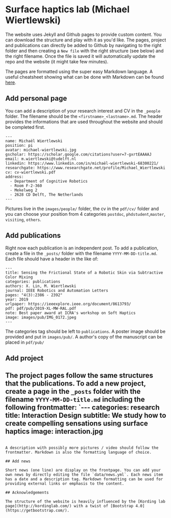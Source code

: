 # Surface haptics lab (Michael Wiertlewski)

The website uses Jekyll and Github pages to provide custom content. You can download the structure and play with it as you'd like.
The pages, project and publications can directly be added to Github by navigating to the right folder and then creating a `New file` with the right structure (see below) and the right filename. Once the file is saved it will automatically update the repo and the website (it might take few minutes).

The pages are formatted using the super easy Markdown language. A useful cheatsheet showing what can be done with Markdown can be found [here](https://github.com/adam-p/markdown-here/wiki/Markdown-Cheatsheet).

## Add personal page

You can add a description of your research interest and CV in the `_people` folder. The filename should be the `<firstname>_<lastname>.md`. The header provides the informations that are used throughout the website and should be completed first.

```
---
name: Michaël Wiertlewski
position: pi
avatar: michael-wiertlewski.jpg
gscholar: https://scholar.google.com/citations?user=7-gxrtEAAAAJ
email: m.wiertlewski@tudelft.nl
linkedin: https://www.linkedin.com/in/michaël-wiertlewski-68300221/
researchgate: https://www.researchgate.net/profile/Michael_Wiertlewski
cv: cv-wiertlewski.pdf
address:
  - Department of Cognitive Robotics
  - Room F-2-360
  - Mekelweg 2
  - 2628 CD Delft, The Netherlands
---
```

Pictures live in the `images/people/` folder, the cv in the `pdf/cv/` folder and you can choose your position from 4 categories `postdoc`, `phdstudent`,`master`, `visiting`, `others`.

## Add publications

Right now each publication is an independent post. To add a publication, create a file in the `_posts/` folder with the filename `YYYY-MM-DD-title.md`.  Each file should have a header in the like of:

```
---
title: Sensing the Frictional State of a Robotic Skin via Subtractive Color Mixing
categories: publications
authors: X. Lin, M. Wiertlewski
journal: IEEE Robotics and Automation Letters
pages: "4(3):2386 - 2392"
year: 2019
urlpaper: https://ieeexplore.ieee.org/document/8613793/
pdf: pdf/pub/2019-XL-MW-RAL.pdf
note: Best paper award at ICRA's workshop on Soft Haptics
image: images/pub/IMG_0172.jpeg
---
```

The categories tag should be left to `publications`. A poster image should be provided and put in `images/pub/`. A author's copy of the manuscript can be placed in `pdf/pub/`

## Add project

The project pages follow the same structures that the publications. To add a new project, create a page in the `_posts` folder with the filename `YYYY-MM-DD-title.md` including the following frontmatter:
`---
categories: research
title: Interaction Design
subtitle: We study how to create compelling sensations using surface haptics
image: interaction.jpg
---
````

A description with possibly more pictures / video should follow the frontmatter. Markdown is also the formatting language of choice. 

## Add news

Short news (one line) are display on the frontpage. You can add your own news by directly editing the file `data/news.yml`. Each news item has a date and a description tag. Markdown formatting can be used for providing external links or emphasis to the content.

## Acknowledgements

The structure of the website is heavily influenced by the [Kording lab page](http://kordinglab.com/) with a twist of [Bootstrap 4.0](https://getbootstrap.com/).
